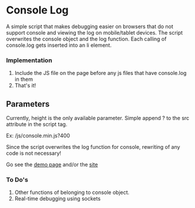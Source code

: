 Console Log
==========

A simple script that makes debugging easier on browsers that do not support console and viewing the log on mobile/tablet devices. The script overwrites the console object and the log function. Each calling of console.log gets inserted into an li element.

### Implementation

1. Include the JS file on the page before any js files that have console.log in them
2. That's it!

## Parameters
Currently, height is the only available parameter. Simple append ?<HeightInPixels> to the src attribute in the script tag.

Ex: /js/console.min.js?400

Since the script overwrites the log function for console, rewriting of any code is not necessary! 

Go see the [demo page](http://console.mikewgd.com/demo.html) and/or the [site](http://console.mikewgd.com)

### To Do's
1. Other functions of belonging to console object.
2. Real-time debugging using sockets

